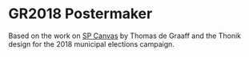 # GR2018 Postermaker

Based on the work on [SP Canvas](https://github.com/SPnl/nl.sp.drupal-spcanvas) by Thomas de Graaff
and the Thonik design for the 2018 municipal elections campaign.


